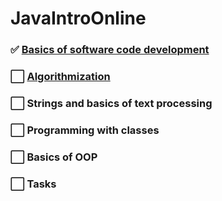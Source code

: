 # JavaIntroOnline
### :white_check_mark: [Basics of software code development](https://github.com/kajend/JavaIntroOnline/tree/master/Basics%20of%20software%20code%20development)
### :white_large_square: [Algorithmization](https://github.com/kajend/JavaIntroOnline/tree/master/Algorithmization)
### :white_large_square: Strings and basics of text processing
### :white_large_square: Programming with classes
### :white_large_square: Basics of OOP
### :white_large_square: Tasks
